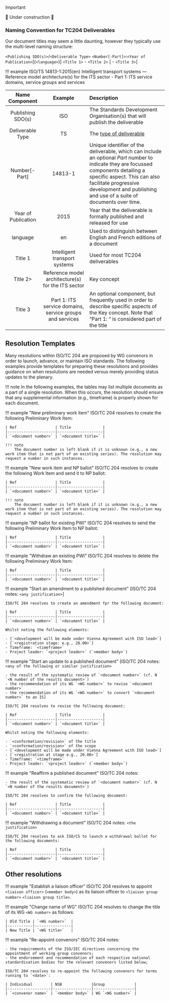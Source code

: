 <!-- Document Naming.md -->
<!-- Provides overview in naming convention of TC204 deliverables - particularly documents -->

> [!Important]
> 🚧 Under construction 🚧
 
### Naming Convention for TC204 Deliverables 

Our document titles may seem a little daunting, however they typically use the multi-level naming structure:

`<Publishing SDO(s)>`/`<Deliverable Type>` `<Number[-Part]>`:`<Year of Publication>`[(`<language>`)] `<Title 1>` - `<Title 2>` [ - `<Title 3>`]

!!! example
    ISO/TS 14813-1:2015(en) Intelligent transport systems — Reference model architecture(s) for the ITS sector - Part 1: ITS service domains, service groups and services
 
|Name Component      |Example|Description|
|:------------------:|:-----:|:-----------------------------------------------------|
|Publishing SDO(s)   |ISO    |The Standards Development Organisation(s) that will publish the deliverable      |
|Deliverable Type    |TS     |The [type of deliverable](http://www.iso.org/iso/home/standards_development/deliverables-all.htm)                                                                                          |
|Number[-Part]       |14813-1|Unique identifier of the deliverable, which can include an optional *Part* number to indicate they are focussed components detailing a specific aspect. This can also facilitate progressive development and publishing and use of a suite of documents over time.                                                      |
|Year of Publication |2015   |Year that the deliverable is formally published and released for use             |
|language            |en     |Used to distinguish between English and French editions of a document            |
|Title 1  |Intelligent transport systems |Used for most TC204 deliverables                                     |
|Title 2> |Reference model architecture(s) for the ITS sector|Key concept                                      |
|Title 3  |Part 1: ITS service domains, service groups and services|An optional component, but frequently used in order to describe specific aspects of the Key concept. Note that “Part 1: “ is considered part of the title    |

## Resolution Templates

Many resolutions within ISO/TC 204 are proposed by WG convenors in order to launch, advance, or maintain ISO standards. The following examples provide templates for preparing these resolutions and provides guidance on when resolutions are needed versus merely providing status updates to the plenary.

!!! note
    In the following examples, the tables may list multiple documents as a part of a single resolution. When this occurs, the resolution should ensure that any supplemental information (e.g., timeframe) is properly shown for each document.

!!! example "New preliminary work item"
    ISO/TC 204 resolves to create the following Preliminary Work Item:

    | Ref                 | Title              |
    |---------------------|--------------------|
    | `<document number>` | `<document title>` |

    !!! note
        The document number is left blank if it is unknown (e.g., a new work item that is not part of an existing series). The resolution may request a number in such instances.

!!! example "New work item and NP ballot"
    ISO/TC 204 resolves to create the following Work Item and send it to NP ballot:

    | Ref                 | Title              |
    |---------------------|--------------------|
    | `<document number>` | `<document title>` |

    !!! note
        The document number is left blank if it is unknown (e.g., a new work item that is not part of an existing series). The resolution may request a number in such instances.

!!! example "NP ballot for existing PWI"
    ISO/TC 204 resolves to send the following Preliminary Work Item to NP ballot:

    | Ref                 | Title              |
    |---------------------|--------------------|
    | `<document number>` | `<document title>` |

!!! example "Withdraw an existing PWI"
    ISO/TC 204 resolves to delete the following Preliminary Work Item:

    | Ref                 | Title              |
    |---------------------|--------------------|
    | `<document number>` | `<document title>` |

!!! example "Start an amendment to a published document"
    [ISO/TC 204 notes: `<any justification>`]

    ISO/TC 204 resolves to create an amendment fpr the following document:
    
    | Ref                 | Title              |
    |---------------------|--------------------|
    | `<document number>` | `<document title>` |

    Whilst noting the following elements:

    - [`<development will be made under Vienna Agreement with ISO lead>`]
    - [`<registration stage: e.g., 20.00>`]
    - Timeframe: `<timeframe>`
    - Project leader: `<project leader>` (`<member body>`)

!!! example "Start an update to a published document"
    [ISO/TC 204 notes: `<any of the following or similar justification>`

    - the result of the systematic review of `<document number>` (cf. N `<N number of the results document>`)
    - the recommendation of its WG `<WG number>` to revise `<document number>`
    - the recommendation of its WG `<WG number>` to convert `<document number>` to an IS]

    ISO/TC 204 resolves to revise the following document:
    
    | Ref                 | Title              |
    |---------------------|--------------------|
    | `<document number>` | `<document title>` |

    Whilst noting the following elements:

    - `<conformation/revision>` of the title
    - `<conformation/revision>` of the scope
    - [`<development will be made under Vienna Agreement with ISO lead>`]
    - [`<registration at stage e.g., 20.00>`]
    - Timeframe: `<timeframe>`
    - Project leader: `<project leader>` (`<member body>`)

!!! example "Reaffirm a published document"
    ISO/TC 204 notes:

    - the result of the systematic review of `<document number>` (cf. N `<N number of the results document>`)

    ISO/TC 204 resolves to confirm the following document:
    
    | Ref                 | Title              |
    |---------------------|--------------------|
    | `<document number>` | `<document title>` |

!!! example "Withdrawing a document"
    ISO/TC 204 notes: `<the justification>`

    ISO/TC 204 resolves to ask ISO/CS to launch a withdrawal ballot for the following documents:

    | Ref                 | Title              |
    |---------------------|--------------------|
    | `<document number>` | `<document title>` |


## Other resolutions

!!! example "Establish a liaison officer"
    ISO/TC 204 resolves to appoint `<liaison officer>` (`<member body>`) as its liaison officer to `<liaison group number>` `<liaison group title>`.

!!! example "Change name of WG"
    ISO/TC 204 resolves to change the title of its WG `<WG number>` as follows:

    | Old Title | `<WG number>`  |
    |-----------|----------------|
    | New Title | `<WG title>`   |

!!! example "Re-appoint convenors"
    ISO/TC 204 notes:

    - the requirements of the ISO/IEC directives concerning the appointment of working group convenors;
    - the endorsement and recommendation of each respective national standardisation bodies for the relevant convenors listed below;

    ISO/TC 204 resolves to re-appoint the following convenors for terms running to `<date>`:

    | Individual        | NSB             |Group             |
    |-------------------|-----------------|------------------|
    | `<convenor name>` | `<member body>` | WG `<WG number>` |

